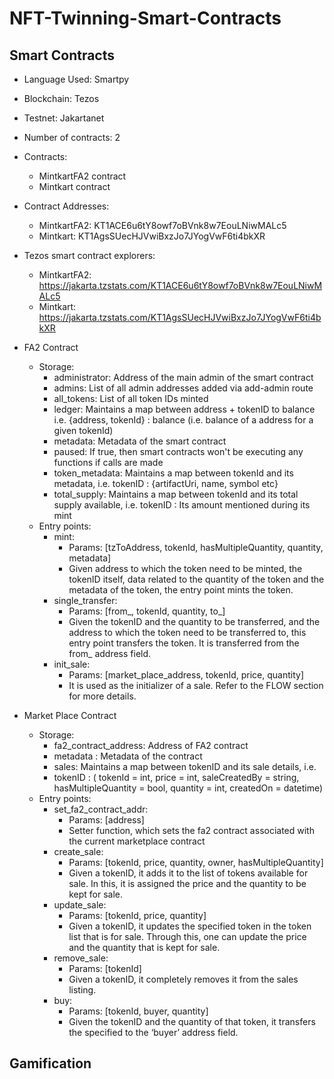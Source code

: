 # NFT-Twinning-Smart-Contracts

## Smart Contracts

- Language Used: Smartpy
- Blockchain: Tezos
- Testnet: Jakartanet
- Number of contracts: 2
- Contracts: 
  - MintkartFA2 contract
  - Mintkart contract 
- Contract Addresses:
  - MintkartFA2: KT1ACE6u6tY8owf7oBVnk8w7EouLNiwMALc5
  - Mintkart: KT1AgsSUecHJVwiBxzJo7JYogVwF6ti4bkXR
- Tezos smart contract explorers:
  - MintkartFA2: https://jakarta.tzstats.com/KT1ACE6u6tY8owf7oBVnk8w7EouLNiwMALc5
  - Mintkart: https://jakarta.tzstats.com/KT1AgsSUecHJVwiBxzJo7JYogVwF6ti4bkXR
- FA2 Contract
  - Storage: 
    - administrator: Address of the main admin of the smart contract
    - admins: List of all admin addresses added via add-admin route
    - all_tokens: List of all token IDs minted
    - ledger: Maintains a map between address + tokenID to balance i.e. {address, tokenId} : balance (i.e. balance of a address for a given tokenId)
    - metadata: Metadata of the smart contract
    - paused: If true, then smart contracts won't be executing any functions if calls are made
    - token_metadata: Maintains a map between tokenId and its metadata, i.e. tokenID : {artifactUri, name, symbol etc}
    - total_supply: Maintains a map between tokenId and its total supply available, i.e. tokenID : Its amount mentioned during its mint
  - Entry points:
    - mint: 
       - Params: [tzToAddress, tokenId, hasMultipleQuantity, quantity, metadata]
       - Given address to which the token need to be minted, the tokenID itself, data related to the quantity of the token and the metadata of the token, the entry point mints the token.
    - single_transfer:
        - Params: [from_, tokenId, quantity, to_]
        - Given the tokenID and the quantity to be transferred, and the address to which the token need to be transferred to, this entry point transfers the token. It is transferred from the from_ address field.
    - init_sale:
       - Params: [market_place_address, tokenId, price, quantity]
       - It is used as the initializer of a sale. Refer to the FLOW section for more details.

- Market Place Contract
  - Storage:
    - fa2_contract_address: Address of FA2 contract
    - metadata : Metadata of the contract
    - sales: Maintains a map between tokenID and its sale details, i.e. 
    - tokenID : ( tokenId = int, price = int, saleCreatedBy = string, hasMultipleQuantity = bool, quantity = int, createdOn = datetime)
  - Entry points:
    - set_fa2_contract_addr:
        - Params: [address]
        - Setter function, which sets the fa2 contract associated with the current marketplace contract
     - create_sale: 
        - Params: [tokenId, price, quantity, owner, hasMultipleQuantity]
        - Given a tokenID, it adds it to the list of tokens available for sale. In this, it is assigned the price and the quantity to be kept for sale.
    - update_sale:
      - Params: [tokenId, price, quantity]
      - Given a tokenID, it updates the specified token in the token list that is for sale. Through this, one can update the price and the quantity that is kept for sale.
    - remove_sale:
      - Params: [tokenId]
      - Given a tokenID, it completely removes it from the sales listing.
    - buy:
      - Params: [tokenId, buyer, quantity]
      - Given the tokenID and the quantity of that token, it transfers the specified to the ‘buyer’ address field.


## Gamification
